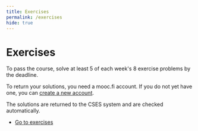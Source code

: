 ```yaml
---
title: Exercises
permalink: /exercises
hide: true
---
```

    
# Exercises

To pass the course, solve at least 5 of each week's 8 exercise problems by the deadline.

To return your solutions, you need a mooc.fi account. If you do not yet have one, you can [create a new account](https://www.mooc.fi/en/sign-up).

The solutions are returned to the CSES system and are checked automatically.

* [Go to exercises](https://cses.fi/dsa24k/list/)
